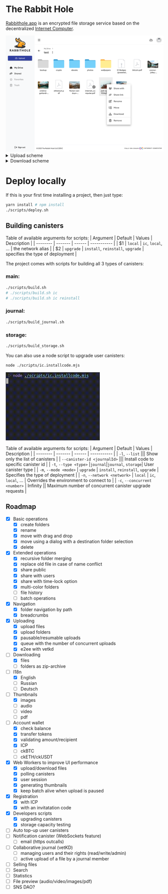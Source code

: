 # The Rabbit Hole

[Rabbithole.app](https://rabbithole.app) is an encrypted file storage service based on the decentralized [Internet Computer](https://internetcomputer.org/).

<img src="images/screen.png" alt="The Rabbit Hole" width="800" />

<details>
<summary>Upload scheme</summary>
<img src="images/upload-scheme.png" alt="Upload scheme" width="800" />
</details>
<details>
<summary>Download scheme</summary>
<img src="images/download-scheme.png" alt="Download scheme" width="800" />
</details>


# Deploy locally

If this is your first time installing a project, then just type:
```sh
yarn install # npm install
./scripts/deploy.sh
```

## Building canisters

Table of available arguments for scripts:
| Argument | Default | Values | Description |
| -------- | ------- | ------ | ----------- |
| $1 | `local` | `ic`, `local`, ... | the network alias |
| $2 | `upgrade` | `install`, `reinstall`, `upgrade` | specifies the type of deployment |


The project comes with scripts for building all 3 types of canisters:
### main:
```sh
./scripts/build.sh
# ./scripts/build.sh ic
# ./scripts/build.sh ic reinstall
```

### journal:
```sh
./scripts/build_journal.sh
```

### storage:
```sh
./scripts/build_storage.sh
```

You can also use a node script to upgrade user canisters:
```sh
node ./scripts/ic.installcode.mjs
```

<img src="images/installcode.gif" alt="node ./scripts/ic.installcode.mjs" width="300" />

Table of available arguments for scripts:
| Argument | Default | Values | Description |
| -------- | ------- | ------ | ----------- |
| `-l`, `--list` ||| Show only the list of canisters |
| `--canister-id <journalId>` ||| Install code to specific canister id |
| `-t`, `--type <type>` |`journal`|`journal`, `storage`| User canister type |
| `-m`, `--mode <mode>` | `upgrade` | `install`, `reinstall`, `upgrade` | Specifies the type of deployment |
| `-n`, `--network <network>` | `local` | `ic`, `local`, ... | Overrides the environment to connect to |
| `-c`, `--concurrent <number>` | Infinity || Maximum number of concurrent canister upgrade requests |

## Roadmap
- [x] Basic operations
  - [x] create folders
  - [x] rename
  - [x] move with drag and drop
  - [x] move using a dialog with a destination folder selection
  - [x] delete
- [x] Extended operations
  - [x] recursive folder merging
  - [x] replace old file in case of name conflict
  - [x] share public
  - [x] share with users
  - [x] share with time-lock option
  - [x] multi-color folders
  - [ ] file history
  - [ ] batch operations
- [x] Navigation
  - [x] folder navigation by path
  - [x] breadcrumbs
- [x] Uploading
  - [x] upload files
  - [x] upload folders
  - [x] pausable/resumable uploads
  - [x] queue with the number of concurrent uploads
  - [x] e2ee with vetkd
- [ ] Downloading
  - [x] files
  - [ ] folders as zip-archive
- [ ] I18n 
  - [x] English
  - [ ] Russian
  - [ ] Deutsch
- [ ] Thumbnails
  - [x] images
  - [ ] audio
  - [ ] video
  - [ ] pdf
- [ ] Account wallet
  - [x] check balance
  - [x] transfer tokens
  - [x] validating amount/recipient
  - [x] ICP
  - [ ] ckBTC
  - [ ] ckETH/ckUSDT
- [x] Web Workers to improve UI performance
  - [x] upload/download files
  - [x] polling canisters
  - [x] user session
  - [x] generating thumbnails
  - [x] keep batch alive when upload is paused
- [x] Registration
  - [x] with ICP
  - [x] with an invitatation code
- [x] Developers scripts
  - [x] upgrading canisters
  - [x] storage capacity testing
- [ ] Auto top-up user canisters
- [ ] Notification canister (WebSockets feature)
  - [ ] email (https outcalls)
- [ ] Collaborative journal (vetKD)
  - [ ] managing users and their rights (read/write/admin)
  - [ ] active upload of a file by a journal member
- [ ] Selling files
- [ ] Search
- [ ] Statistics
- [ ] File preview (audio/video/images/pdf)
- [ ] SNS DAO?
